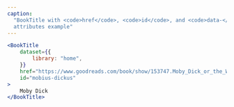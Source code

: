```yaml
---
caption:
  "BookTitle with <code>href</code>, <code>id</code>, and <code>data-</code>
  attributes example"
---
```


<!-- markdownlint-disable MD041 -->
<!-- dprint-ignore -->

```jsx
<BookTitle
	dataset={{
		library: "home",
	}}
	href="https://www.goodreads.com/book/show/153747.Moby_Dick_or_the_Whale"
	id="mobius-dickus"
>
	Moby Dick
</BookTitle>
```
